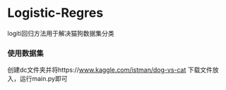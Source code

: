 # Logistic-Regres
logiti回归方法用于解决猫狗数据集分类
### 使用数据集
创建dc文件夹并将https://www.kaggle.com/istman/dog-vs-cat 下载文件放入，运行main.py即可
